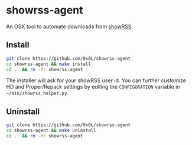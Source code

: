 # showrss-agent

An OSX tool to automate downloads from [showRSS](http://showrss.info/).

## Install
```sh
git clone https://github.com/0x0L/showrss-agent
cd showrss-agent && make install
cd .. && rm -fr showrss-agent
```

The installer will ask for your showRSS user id. You can further customize HD and Proper/Repack settings by editing the `CONFIGURATION` variable in `~/bin/showrss_helper.py`.

## Uninstall

```sh
git clone https://github.com/0x0L/showrss-agent
cd showrss-agent && make uninstall
cd .. && rm -fr showrss-agent
```
